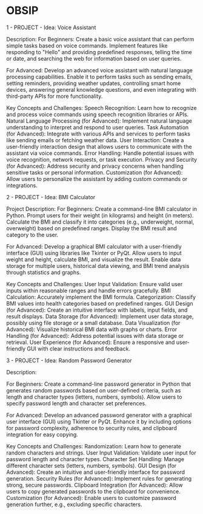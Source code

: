 # OBSIP
1 - PROJECT - Idea: Voice Assistant

Description:
For Beginners: Create a basic voice assistant that can perform simple tasks based on voice commands. Implement features like responding to "Hello" and providing predefined responses, telling the time or date, and searching the web for information based on user queries.

For Advanced: Develop an advanced voice assistant with natural language processing capabilities. Enable it to perform tasks such as sending emails, setting reminders, providing weather updates, controlling smart home devices, answering general knowledge questions, and even integrating with third-party APIs for more functionality.

Key Concepts and Challenges:
Speech Recognition: Learn how to recognize and process voice commands using speech recognition libraries or APIs.
Natural Language Processing (for Advanced): Implement natural language understanding to interpret and respond to user queries.
Task Automation (for Advanced): Integrate with various APIs and services to perform tasks like sending emails or fetching weather data.
User Interaction: Create a user-friendly interaction design that allows users to communicate with the assistant via voice commands.
Error Handling: Handle potential issues with voice recognition, network requests, or task execution.
Privacy and Security (for Advanced): Address security and privacy concerns when handling sensitive tasks or personal information.
Customization (for Advanced): Allow users to personalize the assistant by adding custom commands or integrations.

2 - PROJECT -  Idea: BMI Calculator

Project Description:
For Beginners: Create a command-line BMI calculator in Python. Prompt users for their weight (in kilograms) and height (in meters). Calculate the BMI and classify it into categories (e.g., underweight, normal, overweight) based on predefined ranges. Display the BMI result and category to the user.

For Advanced: Develop a graphical BMI calculator with a user-friendly interface (GUI) using libraries like Tkinter or PyQt. Allow users to input weight and height, calculate BMI, and visualize the result. Enable data storage for multiple users, historical data viewing, and BMI trend analysis through statistics and graphs.

Key Concepts and Challenges:
User Input Validation: Ensure valid user inputs within reasonable ranges and handle errors gracefully.
BMI Calculation: Accurately implement the BMI formula.
Categorization: Classify BMI values into health categories based on predefined ranges.
GUI Design (for Advanced): Create an intuitive interface with labels, input fields, and result displays.
Data Storage (for Advanced): Implement user data storage, possibly using file storage or a small database.
Data Visualization (for Advanced): Visualize historical BMI data with graphs or charts.
Error Handling (for Advanced): Address potential issues with data storage or retrieval.
User Experience (for Advanced): Ensure a responsive and user-friendly GUI with clear instructions and feedback.

3 - PROJECT - Idea: Random Password Generator

Description:

For Beginners: Create a command-line password generator in Python that generates random passwords based on user-defined criteria, such as length and character types (letters, numbers, symbols). Allow users to specify password length and character set preferences.

For Advanced: Develop an advanced password generator with a graphical user interface (GUI) using Tkinter or PyQt. Enhance it by including options for password complexity, adherence to security rules, and clipboard integration for easy copying.

Key Concepts and Challenges:
Randomization: Learn how to generate random characters and strings.
User Input Validation: Validate user input for password length and character types.
Character Set Handling: Manage different character sets (letters, numbers, symbols).
GUI Design (for Advanced): Create an intuitive and user-friendly interface for password generation.
Security Rules (for Advanced): Implement rules for generating strong, secure passwords.
Clipboard Integration (for Advanced): Allow users to copy generated passwords to the clipboard for convenience.
Customization (for Advanced): Enable users to customize password generation further, e.g., excluding specific characters.






